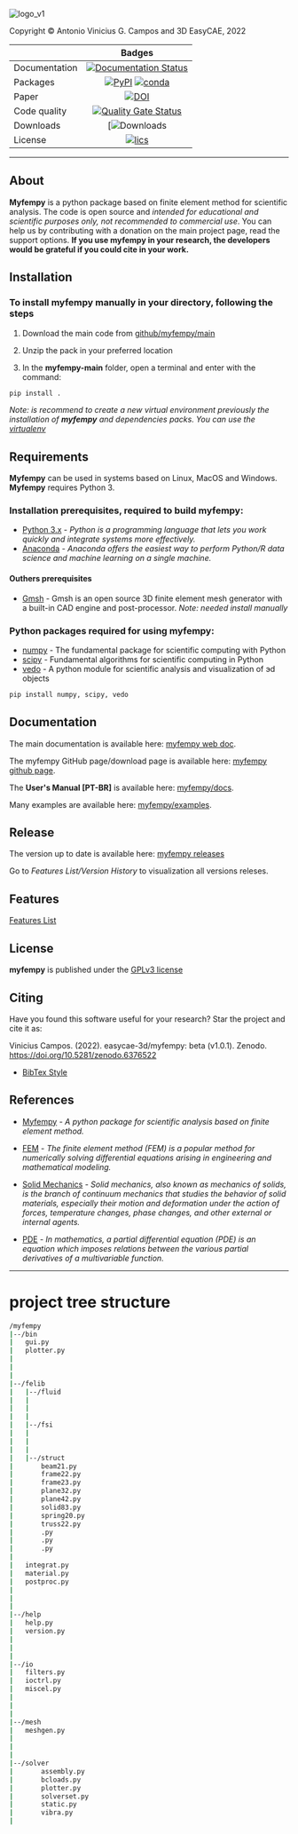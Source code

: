 ![logo_v1](https://user-images.githubusercontent.com/54820276/159730160-871ac41a-958a-4398-a014-506619c4cb56.png)

Copyright © Antonio Vinicius G. Campos and 3D EasyCAE, 2022

|  | Badges |
| --- | :---: |
| Documentation | [![Documentation Status](https://readthedocs.org/projects/myfempy/badge/?version=latest)](https://myfempy.readthedocs.io/en/latest/?badge=latest) |
| Packages | [![PyPI]()]() [![conda]()]() |
| Paper | [![DOI](https://zenodo.org/badge/462762513.svg)](https://zenodo.org/badge/latestdoi/462762513) |
| Code quality | [![Quality Gate Status](https://sonarcloud.io/api/project_badges/measure?project=easycae-3d_myfempy&metric=alert_status)](https://sonarcloud.io/summary/new_code?id=easycae-3d_myfempy) |
| Downloads | [![Downloads]() |
| License | [![lics](https://img.shields.io/badge/license-GPL-blue.svg)](https://en.wikipedia.org/wiki/GNU_General_Public_License) |

-----------

## About
**Myfempy** is a python package based on finite element method for scientific analysis. The code is open source and *intended for educational and scientific purposes only, not recommended to commercial use*. You can help us by contributing with a donation on the main project page, read the support options. **If you use myfempy in your research, the  developers would be grateful if you could cite in your work.**


## Installation
### To install myfempy manually in your directory, following the steps

1. Download the main code from [github/myfempy/main](https://github.com/easycae-3d/myfempy/tree/main)

2. Unzip the pack in your preferred location

3. In the **myfempy-main** folder, open a terminal and enter with the command:

```bash
pip install .
```

*Note: is recommend to create a new virtual environment previously the installation of **myfempy** and dependencies packs. You can use the [virtualenv](https://virtualenv.pypa.io/en/latest/)* 

## Requirements


**Myfempy** can be used in systems based on Linux, MacOS and Windows. **Myfempy** requires Python 3.


### Installation prerequisites, required to build **myfempy**:
- [Python 3.x](https://www.python.org/) - *Python is a programming language that lets you work quickly and integrate systems more effectively.*
- [Anaconda](https://www.anaconda.com/) - *Anaconda offers the easiest way to perform Python/R data science and machine learning on a single machine.*


#### Outhers prerequisites
- [Gmsh](https://gmsh.info/) - Gmsh is an open source 3D finite element mesh generator with a built-in CAD engine and post-processor. *Note: needed install manually*


### Python packages required for using **myfempy**:
- [numpy](https://numpy.org/) - The fundamental package for scientific computing with Python
- [scipy](https://scipy.org/) - Fundamental algorithms for scientific computing in Python
- [vedo](https://vedo.embl.es/) - A python module for scientific analysis and visualization of эd objects


```bash
pip install numpy, scipy, vedo
```

## Documentation
The main documentation is available here: [myfempy web doc](https://myfempy.readthedocs.io/).

The myfempy GitHub page/download page is available here: [myfempy github page](https://github.com/easycae-3d/myfempy/).

The **User's Manual [PT-BR]** is available here: [myfempy/docs](https://github.com/easycae-3d/myfempy/blob/master/docs/Users_Manual.pdf).

Many examples are available here: [myfempy/examples](https://github.com/easycae-3d/myfempy/tree/master/examples).

## Release

The version up to date is available here: 
[myfempy releases](https://github.com/easycae-3d/myfempy/releases)

Go to *Features List/Version History* to visualization all versions releses.

## Features

[Features List](https://docs.google.com/spreadsheets/d/1k9kiXk2PPuUvcsiukAni005zQc-IOCmP2r-Z6B02304/edit?usp=sharing)


## License

**myfempy** is published under the [GPLv3 license](https://en.wikipedia.org/wiki/GNU_General_Public_License)

<!-- ## >> Acknowledgment -->

## Citing

Have you found this software useful for your research? Star the project and cite it as:

Vinicius Campos. (2022). easycae-3d/myfempy: beta (v1.0.1). Zenodo. https://doi.org/10.5281/zenodo.6376522

- [BibTex Style](https://github.com/easycae-3d/myfempy/blob/master/citing.bib)


## References

- [Myfempy](https://myfempy.readthedocs.io/) - *A python package for scientific analysis based on finite element method.* 

- [FEM](https://en.wikipedia.org/wiki/Finite_element_method) - *The finite element method (FEM) is a popular method for numerically solving differential equations arising in engineering and mathematical modeling.*

- [Solid Mechanics](https://en.wikipedia.org/wiki/Solid_mechanics) - *Solid mechanics, also known as mechanics of solids, is the branch of continuum mechanics that studies the behavior of solid materials, especially their motion and deformation under the action of forces, temperature changes, phase changes, and other external or internal agents.*

- [PDE](https://en.wikipedia.org/wiki/Partial_differential_equation) - *In mathematics, a partial differential equation (PDE) is an equation which imposes relations between the various partial derivatives of a multivariable function.*

-----------
# project tree structure
```bash
/myfempy
|--/bin
|	gui.py
|	plotter.py
|
|
|
|--/felib
|	|--/fluid
|	|
|	|
|	|
|	|--/fsi
|	|
|	|
|	|
|	|--/struct
|		beam21.py
|		frame22.py
|		frame23.py
|		plane32.py
|		plane42.py
|		solid83.py
|		spring20.py
|		truss22.py
|		.py
|		.py
|		.py
|
|	integrat.py
|	material.py
|	postproc.py
|
|
|
|--/help
|	help.py
|	version.py
|
|
|
|--/io
|	filters.py
|	ioctrl.py
|	miscel.py
|
|
|
|--/mesh
|	meshgen.py
|
|
|
|--/solver
|		assembly.py
|		bcloads.py
|		plotter.py
|		solverset.py
|		static.py
|		vibra.py
|
```
